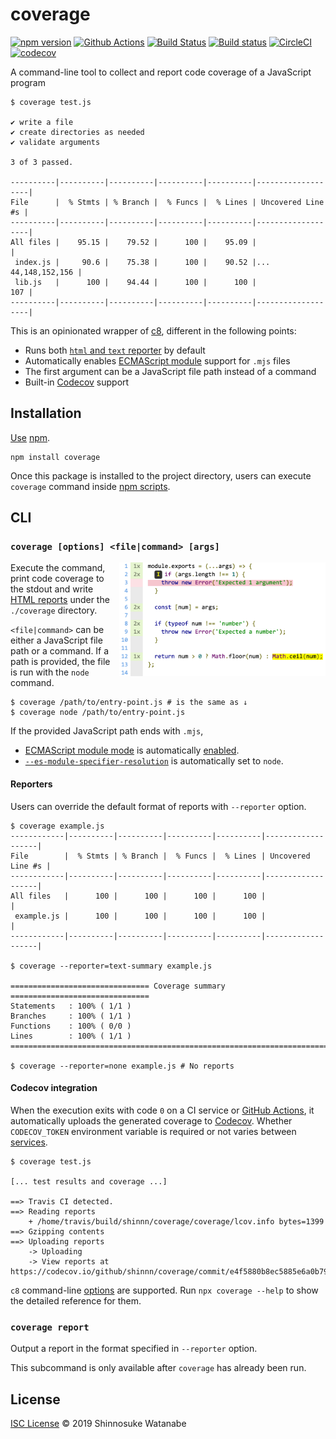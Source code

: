 # coverage

[![npm version](https://img.shields.io/npm/v/coverage.svg)](https://www.npmjs.com/package/coverage)
[![Github Actions](https://action-badges.now.sh/shinnn/coverage)](https://wdp9fww0r9.execute-api.us-west-2.amazonaws.com/production/results/shinnn/coverage)
[![Build Status](https://travis-ci.com/shinnn/coverage.svg?branch=master)](https://travis-ci.com/shinnn/coverage)
[![Build status](https://ci.appveyor.com/api/projects/status/x5huttqwjqfpl05q/branch/master?svg=true)](https://ci.appveyor.com/project/ShinnosukeWatanabe/coverage/branch/master)
[![CircleCI](https://circleci.com/gh/shinnn/coverage/tree/master.svg?style=shield)](https://circleci.com/gh/shinnn/coverage/tree/master)
[![codecov](https://codecov.io/gh/shinnn/coverage/branch/master/graph/badge.svg)](https://codecov.io/gh/shinnn/coverage)

A command-line tool to collect and report code coverage of a JavaScript program

```console
$ coverage test.js

✔ write a file
✔ create directories as needed
✔ validate arguments

3 of 3 passed.

----------|----------|----------|----------|----------|-------------------|
File      |  % Stmts | % Branch |  % Funcs |  % Lines | Uncovered Line #s |
----------|----------|----------|----------|----------|-------------------|
All files |    95.15 |    79.52 |      100 |    95.09 |                   |
 index.js |     90.6 |    75.38 |      100 |    90.52 |... 44,148,152,156 |
 lib.js   |      100 |    94.44 |      100 |      100 |               107 |
----------|----------|----------|----------|----------|-------------------|
```

This is an opinionated wrapper of [c8](https://github.com/bcoe/c8), different in the following points:

* Runs both [`html` and `text` reporter](https://github.com/istanbuljs/nyc#running-reports) by default
* Automatically enables [ECMAScript module](https://developer.mozilla.org/en-US/docs/Web/JavaScript/Reference/Statements/import) support for `.mjs` files
* The first argument can be a JavaScript file path instead of a command
* Built-in [Codecov](https://codecov.io) support

## Installation

[Use](https://docs.npmjs.com/cli/install) [npm](https://docs.npmjs.com/about-npm/).

```
npm install coverage
```

Once this package is installed to the project directory, users can execute `coverage` command inside [npm scripts](https://docs.npmjs.com/misc/scripts#description).

## CLI

### `coverage [options] <file|command> [args]`

<img alt="An example of the HTML report" src="screenshot.png" width="330px" align="right">

Execute the command, print code coverage to the stdout and write [HTML reports](https://istanbul.js.org/docs/advanced/alternative-reporters/#html) under the `./coverage` directory.

`<file|command>` can be either a JavaScript file path or a command. If a path is provided, the file is run with the `node` command.

```console
$ coverage /path/to/entry-point.js # is the same as ↓
$ coverage node /path/to/entry-point.js
```

If the provided JavaScript path ends with `.mjs`,

* [ECMAScript module mode](https://nodejs.org/api/esm.html) is automatically [enabled](https://nodejs.org/api/esm.html#esm_enabling).
* [`--es-module-specifier-resolution`](https://nodejs.org/api/esm.html#esm_customizing_esm_specifier_resolution_algorithm) is automatically set to `node`.

#### Reporters

Users can override the default format of reports with `--reporter` option.

```console
$ coverage example.js
------------|----------|----------|----------|----------|-------------------|
File        |  % Stmts | % Branch |  % Funcs |  % Lines | Uncovered Line #s |
------------|----------|----------|----------|----------|-------------------|
All files   |      100 |      100 |      100 |      100 |                   |
 example.js |      100 |      100 |      100 |      100 |                   |
------------|----------|----------|----------|----------|-------------------|

$ coverage --reporter=text-summary example.js

=============================== Coverage summary ===============================
Statements   : 100% ( 1/1 )
Branches     : 100% ( 1/1 )
Functions    : 100% ( 0/0 )
Lines        : 100% ( 1/1 )
================================================================================

$ coverage --reporter=none example.js # No reports
```

#### Codecov integration

When the execution exits with code `0` on a CI service or [GitHub Actions](https://github.com/features/actions), it automatically uploads the generated coverage to [Codecov](https://docs.codecov.io/docs). Whether `CODECOV_TOKEN` environment variable is required or not varies between [services](https://github.com/codecov/codecov-bash#ci-providers).

```console
$ coverage test.js

[... test results and coverage ...]

==> Travis CI detected.
==> Reading reports
    + /home/travis/build/shinnn/coverage/coverage/lcov.info bytes=1399
==> Gzipping contents
==> Uploading reports
    -> Uploading
    -> View reports at https://codecov.io/github/shinnn/coverage/commit/e4f5880b8ec5885e6a0b79030df5871e19d6de1d
```

`c8` command-line [options](https://github.com/bcoe/c8/blob/v3.4.0/lib/parse-args.js#L13-L74) are supported. Run `npx coverage --help` to show the detailed reference for them.

### `coverage report`

Output a report in the format specified in `--reporter` option.

This subcommand is only available after `coverage` has already been run.

## License

[ISC License](./LICENSE) © 2019 Shinnosuke Watanabe
